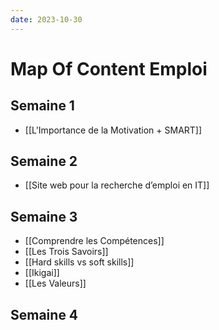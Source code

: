 ```yaml
---
date: 2023-10-30
---
```

# Map Of Content Emploi
## Semaine 1
- [[L'Importance de la Motivation + SMART]]

## Semaine 2
- [[Site web pour la recherche d’emploi en IT]]

## Semaine 3
- [[Comprendre les Compétences]]
- [[Les Trois Savoirs]]
- [[Hard skills vs soft skills]]
- [[Ikigai]]
- [[Les Valeurs]]

## Semaine 4
